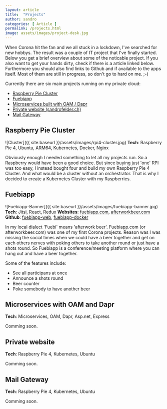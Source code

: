 ```yaml
---
layout: article
title:  "Projects"
author: sandro
categories: [ Article ]
permalink: /projects.html
image: assets/images/project-desk.jpg
---
```

When Corona hit the fan and we all stuck in a lockdown, I've searched for new hobbys. The result was a couple of IT project that I've finally started. Below you get a brief overview about some of the noticable project. If you also want to get your hands dirty, check if there is a article linked below. Furthermore you should also find links to Github and if available to the apps itself. Most of them are still in progress, so don't go to hard on me. ;-)

Currently there are six main projects running on my private cloud:
- [Raspberry Pie Cluster](#raspberry-pie-cluster)
- [Fuebiapp](#fuebiapp)
- [Microservices built with OAM / Dapr](#microservices-with-oam-and-dapr) 
- [Private website (sandrofelder.ch)](#private-website)
- [Mail Gateway](#mail-gateway)

## Raspberry Pie Cluster
![Cluster]({{ site.baseurl }}/assets/images/rpi4-cluster.jpg)
**Tech**: Raspberry Pie 4, Ubuntu, ARM64, Kubernetes, Docker, Nginx

Obviously enough I needed something to let all my projects run. So a Raspberry would have been a good choice. But since buying just 'one' RPI was too easy, I instead bought four and build my own Raspberry Pie 4 Cluster. And what would be a cluster without an orchestrator. That is why I decided to create a Kubernetes Cluster with my Raspberries. 

[fuebiapp]: https://fuebiapp.com
[afterworkbeer]: https://afterworkbeer.com

## Fuebiapp
![Fuebiapp-Banner]({{ site.baseurl }}/assets/images/fuebiapp-banner.jpg)
**Tech**: Jitsi, React, Redux 
**Websites**: [fuebiapp.com](https://fuebiapp.com), [afterworkbeer.com](https://afterworkbeer.com) 
**Github**: [fuebiapp-web](https://github.com/saendu/fuebiapp-web), [fuebiapp-docker](https://github.com/saendu/fuebiapp-docker)

In my local dialect 'Fuebi' means 'afterwork beer'. Fuebiapp.com (or afterworkbeer.com) was one of my first Corona projects. Reason was I was missing the social times when we could have a beer together and get on each others nerves with poking others to take another round or just have a shots round.
So Fuebiapp is a conference/meeting platform where you can hang out and have a beer together. 

Some of the features include:
+ See all participans at once
+ Announce a shots round
+ Beer counter
+ Poke somebody to have another beer

## Microservices with OAM and Dapr
**Tech**: Microservices, OAM, Dapr, Asp.net, Express

Comming soon.

## Private website 
**Tech**: Raspberry Pie 4, Kubernetes, Ubuntu

Comming soon. 

## Mail Gateway
**Tech**: Raspberry Pie 4, Kubernetes, Ubuntu

Comming soon. 